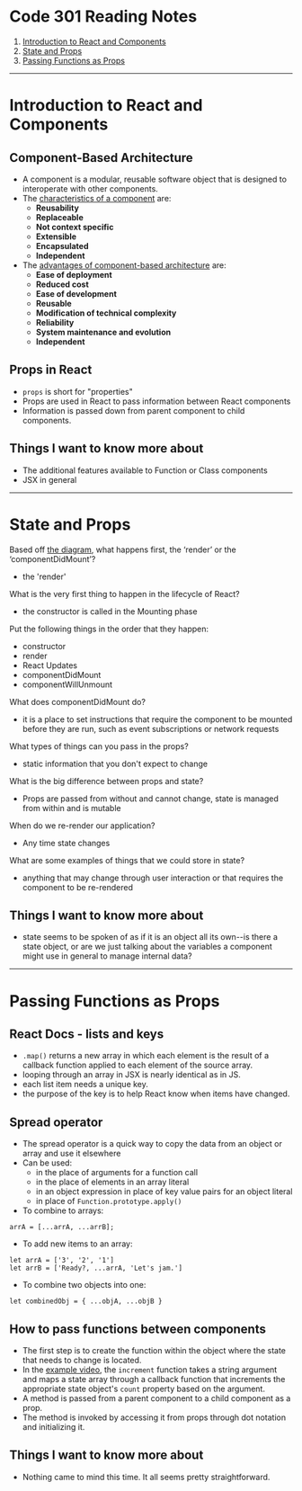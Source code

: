 # Code 301 Reading Notes

1. [Introduction to React and Components](code-301.md#introduction-to-react-and-components)
2. [State and Props](code-301.md#state-and-props)
3. [Passing Functions as Props](code-301.md#passing-functions-as-props)

---

# Introduction to React and Components

## Component-Based Architecture

 * A component is a modular, reusable software object that is designed to interoperate with other components.
 * The [characteristics of a component](https://www.tutorialspoint.com/software_architecture_design/component_based_architecture.htm#characteristics-of-components) are:
     * **Reusability**
     * **Replaceable**
     * **Not context specific**
     * **Extensible**
     * **Encapsulated**
     * **Independent**
 * The [advantages of component-based architecture](https://www.tutorialspoint.com/software_architecture_design/component_based_architecture.htm#advantages) are:
     * **Ease of deployment**
     * **Reduced cost**
     * **Ease of development**
     * **Reusable**
     * **Modification of technical complexity**
     * **Reliability**
     * **System maintenance and evolution**
     * **Independent**

## Props in React

* `props` is short for "properties"
* Props are used in React to pass information between React components
* Information is passed down from parent component to child components. 

## Things I want to know more about

* The additional features available to Function or Class components
* JSX in general

---

# State and Props

Based off [the diagram](https://miro.medium.com/max/1400/0*0saPKFiTUk6W3FYp), what happens first, the ‘render’ or the ‘componentDidMount’?
* the 'render'

What is the very first thing to happen in the lifecycle of React?
* the constructor is called in the Mounting phase

Put the following things in the order that they happen: 
* constructor 
* render 
* React Updates
* componentDidMount 
* componentWillUnmount 

What does componentDidMount do?
* it is a place to set instructions that require the component to be mounted before they are run, such as event subscriptions or network requests

What types of things can you pass in the props?
* static information that you don't expect to change

What is the big difference between props and state?
* Props are passed from without and cannot change, state is managed from within and is mutable

When do we re-render our application?
* Any time state changes

What are some examples of things that we could store in state?
* anything that may change through user interaction or that requires the component to be re-rendered

## Things I want to know more about
* state seems to be spoken of as if it is an object all its own--is there a state object, or are we just talking about the variables a component might use in general to manage internal data?

---

# Passing Functions as Props

## React Docs - lists and keys

* `.map()` returns a new array in which each element is the result of a callback function applied to each element of the source array.
* looping through an array in JSX is nearly identical as in JS.
* each list item needs a unique key.
* the purpose of the key is to help React know when items have changed.

## Spread operator

* The spread operator is a quick way to copy the data from an object or array and use it elsewhere
* Can be used:
    * in the place of arguments for a function call
    * in the place of elements in an array literal
    * in an object expression in place of key value pairs for an object literal
    * in place of `Function.prototype.apply()`
* To combine to arrays:
```
arrA = [...arrA, ...arrB];
```
* To add new items to an array:
```
let arrA = ['3', '2', '1']
let arrB = ['Ready?, ...arrA, 'Let's jam.']
```
* To combine two objects into one:
```
let combinedObj = { ...objA, ...objB } 
```

## How to pass functions between components

* The first step is to create the function within the object where the state that needs to change is located.
* In the [example video](https://www.youtube.com/watch?v=c05OL7XbwXU), the `increment` function takes a string argument and maps a state array through a callback function that increments the appropriate state object's `count` property based on the argument.
* A method is passed from a parent component to a child component as a prop.
* The method is invoked by accessing it from props through dot notation and initializing it.

## Things I want to know more about
* Nothing came to mind this time. It all seems pretty straightforward.
